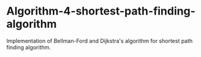 # Algorithm-4-shortest-path-finding-algorithm
Implementation of Bellman-Ford and Dijkstra's algorithm for shortest path finding algorithm.
